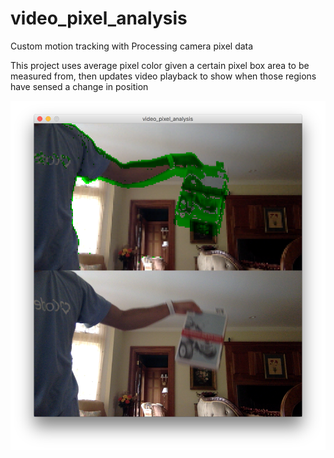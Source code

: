 # video_pixel_analysis
Custom motion tracking with Processing camera pixel data

This project uses average pixel color given a certain pixel box area to be measured from, then updates video playback to show when those regions have sensed a change in position


![book and arm highlighted for motion](https://github.com/oalejel/video_pixel_analysis/blob/master/readme%20img.png)
